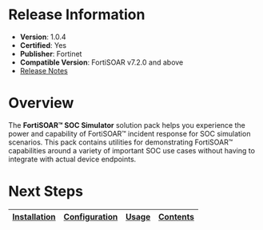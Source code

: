 # Release Information

- **Version**:  1.0.4
- **Certified**: Yes
- **Publisher**: Fortinet
- **Compatible Version**: FortiSOAR v7.2.0 and above
- [Release Notes](./release_notes.md)

# Overview

The **FortiSOAR&trade; SOC Simulator** solution pack helps you experience the power and capability of FortiSOAR&trade; incident response for SOC simulation scenarios. This pack contains utilities for demonstrating FortiSOAR&trade; capabilities around a variety of important SOC use cases without having to integrate with actual device endpoints.

# Next Steps 
 
| [Installation](./docs/setup.md#installation) | [Configuration](./docs/setup.md#configuration) | [Usage](./docs/usage.md) | [Contents](./docs/contents.md) |
|--------------------------------------------|----------------------------------------------|------------------------|------------------------------|
